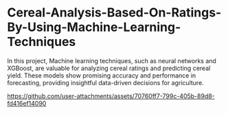 # Cereal-Analysis-Based-On-Ratings-By-Using-Machine-Learning-Techniques
In this project, Machine learning techniques, such as neural networks and XGBoost, are valuable for analyzing cereal ratings and predicting cereal yield. These models show promising accuracy and performance in forecasting, providing insightful data-driven decisions for agriculture.


https://github.com/user-attachments/assets/70760ff7-799c-405b-89d8-fd416ef14090
